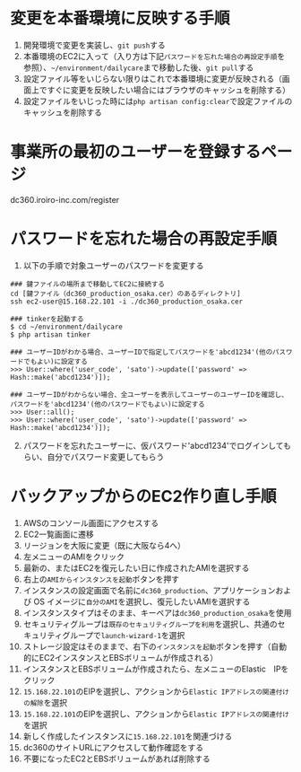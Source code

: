 # 変更を本番環境に反映する手順
1. 開発環境で変更を実装し、`git push`する
2. 本番環境のEC2に入って（入り方は下記`パスワードを忘れた場合の再設定手順`を参照）、`~/environment/dailycare`まで移動した後、`git pull`する
3. 設定ファイル等をいじらない限りはこれで本番環境に変更が反映される（画面上ですぐに変更を反映したい場合にはブラウザのキャッシュを削除する）
4. 設定ファイルをいじった時には`php artisan config:clear`で設定ファイルのキャッシュを削除する

# 事業所の最初のユーザーを登録するページ
dc360.iroiro-inc.com/register

# パスワードを忘れた場合の再設定手順

1. 以下の手順で対象ユーザーのパスワードを変更する

```
### 鍵ファイルの場所まで移動してEC2に接続する
cd [鍵ファイル（dc360_production_osaka.cer）のあるディレクトリ]
ssh ec2-user@15.168.22.101 -i ./dc360_production_osaka.cer

### tinkerを起動する
$ cd ~/environment/dailycare
$ php artisan tinker

### ユーザーIDがわかる場合、ユーザーIDで指定してパスワードを'abcd1234'(他のパスワードでもよい)に設定する
>>> User::where('user_code', 'sato')->update(['password' => Hash::make('abcd1234')]);

### ユーザーIDがわからない場合、全ユーザーを表示してユーザーのユーザーIDを確認し、パスワードを'abcd1234'(他のパスワードでもよい)に設定する
>>> User::all();
>>> User::where('user_code', 'sato')->update(['password' => Hash::make('abcd1234')]);
```

2. パスワードを忘れたユーザーに、仮パスワード'abcd1234'でログインしてもらい、自分でパスワード変更してもらう


# バックアップからのEC2作り直し手順

1. AWSのコンソール画面にアクセスする
2. EC2一覧画面に遷移
3. リージョンを大阪に変更（既に大阪なら4へ）
4. 左メニューのAMIをクリック
5. 最新の、またはEC2を復元したい日に作成されたAMIを選択する
6. 右上の`AMIからインスタンスを起動`ボタンを押す
7. インスタンスの設定画面で名前に`dc360_production`、アプリケーションおよび OS イメージに`自分のAMI`を選択し、復元したいAMIを選択する
8. インスタンスタイプはそのまま、キーペアは`dc360_production_osaka`を使用
9. セキュリティグループは`既存のセキュリティグループを利用`を選択し、共通のセキュリティグループで`launch-wizard-1`を選択
10. ストレージ設定はそのままで、右下の`インスタンスを起動`ボタンを押す（自動的にEC2インスタンスとEBSボリュームが作成される）
11. インスタンスとEBSボリュームが作成されたら、左メニューのElastic　IPをクリック
12. `15.168.22.101`のEIPを選択し、アクションから`Elastic IPアドレスの関連付けの解除`を選択
13. `15.168.22.101`のEIPを選択し、アクションから`Elastic IPアドレスの関連付け`を選択
14. 新しく作成したインスタンスに`15.168.22.101`を関連づける
15. dc360のサイトURLにアクセスして動作確認をする
16. 不要になったEC2とEBSボリュームがあれば削除する
